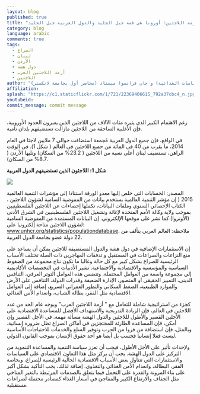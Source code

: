 ```yaml
---
layout: blog
published: true
title: "أزمة اللاجئين: أوروبا هي قمة جبل الجليد والدول العربية جبل الجليد"
category: blog
language: arabic
comments: true
tags: 
  - الصراع
  - لبنان
  - الأردن
  - دول هشة
  - أزمة اللاجئين العرب
  - اللاجئين
author: "كليمنس بريزينجر (باحث أول في المعهد الدولي لبحوث السياسات الغذائية) و جان فرانسوا ميستاد (محاضر أول بجامعة لانكستر)"
affiliation: 
splash: "https://c1.staticflickr.com/1/721/22369406615_792a37cbc4_n.jpg"
youtubeid: 
commit_message: commit message
---
```

رغم الاهتمام الكبير الذي يثيره مئات الآلاف من اللاجئين الذين يعبرون الحدود الأوروبية، فإن الأغلبية الساحقة من اللاجئين مازالت تستضيفهم بلدان نامية.
<!-- more -->
  في الواقع، فإن جميع الدول العربية مُجمعة استضافت حوالي 7 ملايين لاجئا في العام 2014، ما يقرب من 40 في المائة من جميع اللاجئين في العالم ( شكل 1).  في الوقت الراهن، تستضيف لبنان أعلى نسبة من اللاجئين ( 23.2% من السكان) وتليها الأردن ( 8.7% من السكان). 


**شكل 1: اللاجئون الذين تستضيفهم الدول العربية**

![](https://c2.staticflickr.com/6/5806/22988267174_b83bc79844_z.jpg)
 
المصدر: الحسابات التي خلص إليها معدو الورقة استنادا إلى مؤشرات التنمية العالمية 2015 ( إن مؤشر التنمية العالمية يستخدم بيانات من المفوضية السامية لشؤون اللاجئين ، الكتاب الإحصائي السنوي وملفات البيانات، تكملها إحصاءات عن اللاجئين الفلسطينيين بموجب ولاية وكالة الأمم المتحدة لإغاثة وتشغيل اللاجئين الفلسطينيين في الشرق الأدنى (الأونروا) كما نشر على موقعها الإلكتروني.  إن البيانات المستمدة من المفوضية السامية لشؤون اللاجئين متاحة إلكترونيا على:  www.unhcr.org/statistics/populationdatabase.
ملاحظة: العالم العربي يتألف من 22 دولة عضو بجامعة الدول العربية. 

إن الاستثمارات الإضافية في دول هشة والدول المستضيفة للاجئين يمكن أن يساعد على منع النزاعات والصراعات في المستقبل     و تدفقات المهاجرين ذات الصلة
تختلف الأسباب الرئيسية للصراع بشكل كبير مع كل حالة وغالبا ما تكون نتاج مجموعة من الضغوط السياسية والمؤسسية والاقتصادية والاجتماعية.  تشير الأدبيات في التخصصات الأكاديمية إلى مجموعة واسعة من العوامل المحتملة.  وتتضمن هذه العوامل التوتر العرقي، التنافس الديني، التمييز الحقيقي أو المتصور، الإدارة الضعيفة وقدرات الدولة، التنافس على الأرض والموارد الطبيعية، الضغط السكاني والتطور العمراني السريع، إضافة إلى العوامل الاقتصادية مثل الفقر، بطالة الشباب، وانعدام الأمن الغذائي. 

كجزء من استراتيجية شاملة للتعامل مع " أزمة اللاجئين العرب" وبوجه عام الحد من عدد اللاجئين في العالم، فإن الزيادة التدريجية     والاستهداف الأفضل للمساعدة الاقتصادية على الأجلين القصير والأطول لللاجئين والدول الهشة مسألة مهمة.  في الأجل القصير وإن أمكن، فإن المساعدة الطارئة للمحتجزين في أماكن الصراع تظل ضرورة إنسانية.  وبالمثل، فإن استضافة من فروا من الحرب وتوفير السلع والخدمات للاحتياجات الأساسية ليست فعلا إنسانيا فحسب بل أيضا هو أحد حقوق الإنسان بموجب القانون الدولي. 

ولإحداث تأثير على الأجل الأطول، فيجب أن تعزز سياسة التنمية والمساعدة التنموية من التركيز على الدول الهشة.  يجب أن يركز مثل هذا التعاون الاقتصادي على السياسات والاستثمارات التي تتناول بعض الأسباب الاقتصادية الحالية الرئيسية للصراع، وبخاصة الفقر، البطالة، وانعدام الأمن الغذائي والتغذوي.  إضافة لذلك، يجب التأكيد بشكل أكبر على بناء المرونة والقدرة على التحمل فيما يتعلق بالصدمات المرتبطة بالتغير المناخي مثل الجفاف والارتفاع الكبير والمفاجئ في أسعار الغذاء كمصادر محتملة لصراعات مستقبلية.